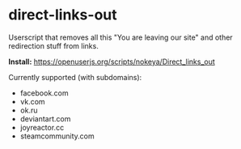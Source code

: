 # direct-links-out
Userscript that removes all this "You are leaving our site" and other redirection stuff from links.

__Install:__ https://openuserjs.org/scripts/nokeya/Direct_links_out

Currently supported (with subdomains):  
- facebook.com
- vk.com
- ok.ru
- deviantart.com
- joyreactor.cc
- steamcommunity.com
